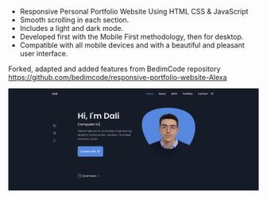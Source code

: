 
- Responsive Personal Portfolio Website Using HTML CSS & JavaScript
- Smooth scrolling in each section.
- Includes a light and dark mode.
- Developed first with the Mobile First methodology, then for desktop.
- Compatible with all mobile devices and with a beautiful and pleasant user interface.

Forked, adapted and added features from BedimCode repository https://github.com/bedimcode/responsive-portfolio-website-Alexa

![](banner.gif)
